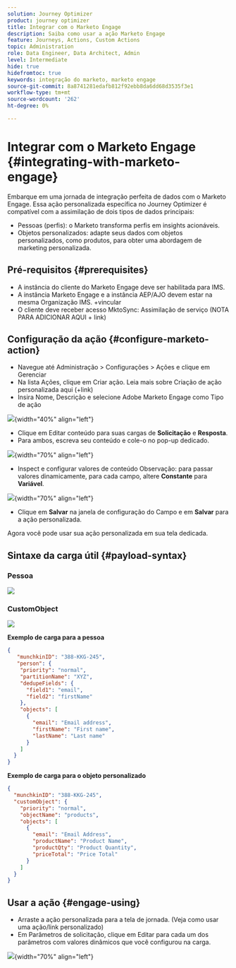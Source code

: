 ```yaml
---
solution: Journey Optimizer
product: journey optimizer
title: Integrar com o Marketo Engage
description: Saiba como usar a ação Marketo Engage
feature: Journeys, Actions, Custom Actions
topic: Administration
role: Data Engineer, Data Architect, Admin
level: Intermediate
hide: true
hidefromtoc: true
keywords: integração do marketo, marketo engage
source-git-commit: 8a8741281edafb812f92ebb8da6dd68d3535f3e1
workflow-type: tm+mt
source-wordcount: '262'
ht-degree: 0%

---
```



# Integrar com o Marketo Engage {#integrating-with-marketo-engage}

Embarque em uma jornada de integração perfeita de dados com o Marketo Engage. Essa ação personalizada específica no Journey Optimizer é compatível com a assimilação de dois tipos de dados principais:

* Pessoas (perfis): o Marketo transforma perfis em insights acionáveis.
* Objetos personalizados: adapte seus dados com objetos personalizados, como produtos, para obter uma abordagem de marketing personalizada.

## Pré-requisitos {#prerequisites}

* A instância do cliente do Marketo Engage deve ser habilitada para IMS.
* A instância Marketo Engage e a instância AEP/AJO devem estar na mesma Organização IMS. +vincular
* O cliente deve receber acesso MktoSync: Assimilação de serviço (NOTA PARA ADICIONAR AQUI + link)

## Configuração da ação {#configure-marketo-action}

* Navegue até Administração > Configurações > Ações e clique em Gerenciar
* Na lista Ações, clique em Criar ação. Leia mais sobre Criação de ação personalizada aqui (+link)
* Insira Nome, Descrição e selecione Adobe Marketo Engage como Tipo de ação

![](assets/engage-customaction-creation.png){width="40%" align="left"}

* Clique em Editar conteúdo para suas cargas de **Solicitação** e **Resposta**.
* Para ambos, escreva seu conteúdo e cole-o no pop-up dedicado.

![](assets/engage-customaction-payload.png){width="70%" align="left"}

* Inspect e configurar valores de conteúdo
Observação: para passar valores dinamicamente, para cada campo, altere **Constante** para **Variável**.

![](assets/engage-customaction-payload-fields.png){width="70%" align="left"}

* Clique em **Salvar** na janela de configuração do Campo e em **Salvar** para a ação personalizada.

Agora você pode usar sua ação personalizada em sua tela dedicada.


## Sintaxe da carga útil {#payload-syntax}

### Pessoa

![](assets/payload-person.png)

### CustomObject

![](assets/payload-customobject.png)


**Exemplo de carga para a pessoa**

```json
{
   "munchkinID": "388-KKG-245",  
   "person": {
    "priority": "normal",
    "partitionName": "XYZ",
    "dedupeFields": {
      "field1": "email",
      "field2": "firstName"
    },
    "objects": [
      {
        "email": "Email address",
        "firstName": "First name",
        "lastName": "Last name"
      }
    ]
  }
}
```

**Exemplo de carga para o objeto personalizado**

```json
{
  "munchkinID": "388-KKG-245", 
  "customObject": {
    "priority": "normal",
    "objectName": "products",
    "objects": [
      {
        "email": "Email Address",
        "productName": "Product Name",
        "productQty": "Product Quantity",
        "priceTotal": "Price Total"
      }
    ]
  }
}
```


## Usar a ação {#engage-using}

* Arraste a ação personalizada para a tela de jornada. (Veja como usar uma ação/link personalizado)
* Em Parâmetros de solicitação, clique em Editar para cada um dos parâmetros com valores dinâmicos que você configurou na carga.

![](assets/engage-use-canvas.png){width="70%" align="left"}

